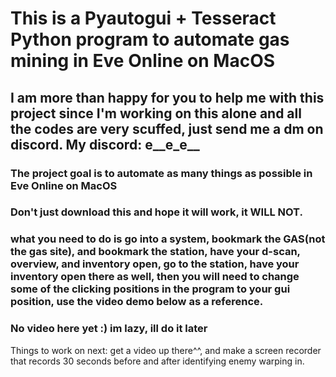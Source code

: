 # This is a Pyautogui + Tesseract Python program to automate gas mining in Eve Online on MacOS

## I am more than happy for you to help me with this project since I'm working on this alone and all the codes are very scuffed, just send me a dm on discord. My discord: e__e_e__

### The project goal is to automate as many things as possible in Eve Online on MacOS

### Don't just download this and hope it will work, it WILL **NOT**.

### what you need to do is go into a system, bookmark the GAS(not the gas site), and bookmark the station, have your d-scan, overview, and inventory open, go to the station, have your inventory open there as well, then you will need to change some of the clicking positions in the program to your gui position, use the video demo below as a reference.

### No video here yet :) im lazy, ill do it later



Things to work on next: get a video up there^^, and make a screen recorder that records 30 seconds before and after identifying enemy warping in.
